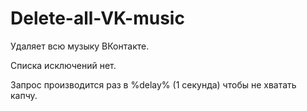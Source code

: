 # Delete-all-VK-music
Удаляет всю музыку ВКонтакте.

Списка исключений нет.

Запрос производится раз в %delay% (1 секунда) чтобы не хватать капчу.
